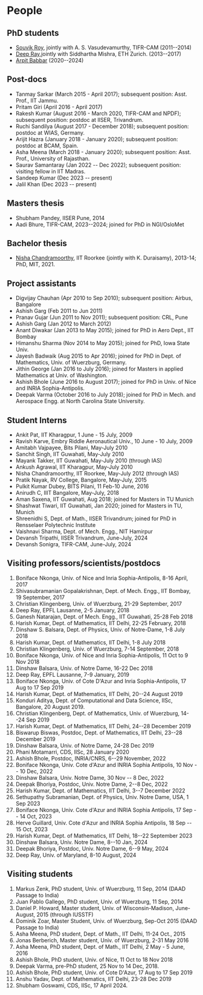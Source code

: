 # People

## PhD students

* [Souvik Roy](https://roysouvik2.github.io), jointly with A. S. Vasudevamurthy, TIFR-CAM (2011--2014)
* [Deep Ray](https://deepray.github.io),jointly with Siddhartha Mishra, ETH Zurich. (2013--2017)
* [Arpit Babbar](https://babbar.dev) (2020--2024)

## Post-docs

* Tanmay Sarkar (March 2015 - April 2017); subsequent position: Asst. Prof., IIT Jammu.
* Pritam Giri (April 2016 - April 2017)
* Rakesh Kumar (August 2016 - March 2020, TIFR-CAM and NPDF); subsequent position: postdoc at IISER, Trivandrum.
* Ruchi Sandilya (August 2017 - December 2018); subsequent position: postdoc at WIAS, Germany.
* Arijit Hazra (January 2018 - January 2020); subsequent position: postdoc at BCAM, Spain.
* Asha Meena (March 2018 - January 2020); subsequent position: Asst. Prof.,  University of Rajasthan.
* Saurav Samantaray (Jan 2022 -- Dec 2022); subsequent position: visiting fellow in IIT Madras.
* Sandeep Kumar (Dec 2023 -- present)
* Jalil Khan (Dec 2023 -- present)

## Masters thesis

* Shubham Pandey, IISER Pune, 2014
* Aadi Bhure, TIFR-CAM, 2023--2024; joined for PhD in NGI/OsloMet

## Bachelor thesis

* [Nisha Chandramoorthy](https://cse.gatech.edu/people/nisha-chandramoorthy), IIT Roorkee (jointly with K. Duraisamy), 2013-14; PhD, MIT, 2021.

## Project assistants

* Digvijay Chauhan (Apr 2010 to Sep 2010); subsequent position: Airbus, Bangalore
* Ashish Garg (Feb 2011 to Jun 2011)
* Pranav Gujar (Jun 2011 to Nov 2011); subsequent position: CRL, Pune
* Ashish Garg (Jan 2012 to March 2012)
* Anant Diwakar (Jan 2013 to May 2015); joined for PhD in Aero Dept., IIT Bombay
* Himanshu Sharma (Nov 2014 to May 2015); joined for PhD, Iowa State Univ.
* Jayesh Badwaik (Aug 2015 to Apr 2016); joined for PhD in Dept. of Mathematics, Univ. of Wuerzburg, Germany.
* Jithin George (Jan 2016 to July 2016); joined for Masters in applied Mathematics at Univ. of Washington.
* Ashish Bhole (June 2016 to August 2017); joined for PhD in Univ. of Nice and INRIA Sophia-Antipolis.
* Deepak Varma (October 2016 to July 2018); joined for PhD in Mech. and Aerospace Engg. at North Carolina State University.

## Student Interns

* Ankit Pat, IIT Kharagpur, 1 June - 15 July, 2009
* Ravish Karve, Embry Riddle Aeronautical Univ., 10 June - 10 July, 2009
* Amitabh Vajpayee, Bits Pilani, May-July 2010
* Sanchit Singh, IIT Guwahati, May-July 2010
* Mayank Takker, IIT Guwahati, May-July 2010 (through IAS)
* Ankush Agrawal, IIT Kharagpur, May-July 2010
* Nisha Chandramoorthy, IIT Roorkee, May-July 2012 (through IAS)
* Pratik Nayak, RV College, Bangalore, May-July, 2015
* Pulkit Kumar Dubey, BITS Pilani, 11 Feb-10 June, 2016
* Anirudh C, IIIT Bangalore, May-July, 2018
* Aman Saxena, IIT Guwahati, Aug 2018; joined for Masters in TU Munich
* Shashwat Tiwari, IIT Guwahati, Jan 2020; joined for Masters in TU, Munich
* Shreenidhi S, Dept. of Math., IISER Trivandrum; joined for PhD in Rensselaer Polytechnic Institute
* Vaishnavi Sharma, Dept. of Mech. Engg., NIT Hamirpur
* Devansh Tripathi, IISER Trivandrum, June-July, 2024
* Devansh Sonigra, TIFR-CAM, June-July, 2024

## Visiting professors/scientists/postdocs

1. Boniface Nkonga, Univ. of Nice and Inria Sophia-Antipolis, 8-16 April, 2017
1. Shivasubramanian Gopalakrishnan, Dept. of Mech. Engg., IIT Bombay, 19 September, 2017
1. Christian Klingenberg, Univ. of Wuerzburg, 21-29 September, 2017
1. Deep Ray, EPFL Lausanne, 2-5 January, 2018
1. Ganesh Natarajan, Dept. of Mech. Engg., IIT Guwahati, 25-28 Feb 2018
1. Harish Kumar, Dept. of Mathematics, IIT Delhi, 22-25 February, 2018
1. Dinshaw S. Balsara, Dept. of Physics, Univ. of Notre-Dame, 1-8 July 2018
1. Harish Kumar, Dept. of Mathematics, IIT Delhi, 1-8 July 2018
1. Christian Klingenberg, Univ. of Wuerzburg, 7-14 September, 2018
1. Boniface Nkonga, Univ. of Nice and Inria Sophia-Antipolis, 11 Oct to 9 Nov 2018
1. Dinshaw Balsara, Univ. of Notre Dame, 16-22 Dec 2018
1. Deep Ray, EPFL Lausanne, 7-9 January, 2019
1. Boniface Nkonga, Univ. of Cote D'Azur and Inria Sophia-Antipolis, 17 Aug to 17 Sep 2019
1. Harish Kumar, Dept. of Mathematics, IIT Delhi, 20--24 August 2019
1. Konduri Aditya, Dept. of Computational and Data Science, IISc, Bangalore, 20 August 2019.
1. Christian Klingenberg, Dept. of Mathematics, Univ. of Wuerzburg, 14--24 Sep 2019
1. Harish Kumar, Dept. of Mathematics, IIT Delhi, 24--28 December 2019
1. Biswarup Biswas, Postdoc, Dept. of Mathematics, IIT Delhi, 23--28 December 2019
1. Dinshaw Balsara, Univ. of Notre Dame, 24-28 Dec 2019
1. Phani Motamarri, CDS, IISc, 28 January 2020
1. Ashish Bhole, Postdoc, INRIA/CNRS, 6--29 November, 2022
1. Boniface Nkonga, Univ. Cote d'Azur and INRIA Sophia Antipolis, 10 Nov -- 10 Dec, 2022
1. Dinshaw Balsara, Univ. Notre Dame, 30 Nov -- 8 Dec, 2022
1. Deepak Bhoriya, Postdoc, Univ. Notre Dame, 2--8 Dec, 2022
1. Harish Kumar, Dept. of Mathematics, IIT Delhi, 3--7 December 2022
1. Sethupathy Subramanian, Dept. of Physics, Univ. Notre Dame, USA, 1 Sep 2023
1. Boniface Nkonga, Univ. Cote d'Azur and INRIA Sophia Antipolis, 17 Sep -- 14 Oct, 2023
1. Herve Guillard, Univ. Cote d'Azur and INRIA Sophia Antipolis, 18 Sep -- 15 Oct, 2023
1. Harish Kumar, Dept. of Mathematics, IIT Delhi, 18--22 September 2023
1. Dinshaw Balsara, Univ. Notre Dame, 8--10 Jan, 2024
1. Deepak Bhoriya, Postdoc, Univ. Notre Dame, 6--9 May, 2024
1. Deep Ray, Univ. of Maryland, 8-10 August, 2024


## Visiting students

1. Markus Zenk, PhD student, Univ. of Wuerzburg, 11 Sep, 2014 (DAAD Passage to India)
1. Juan Pablo Gallego, PhD student, Univ. of Wuerzburg, 11 Sep, 2014
1. Daniel P. Howard, Master student, Univ. of Wisconsin-Madison, June-August, 2015 (through IUSSTF)
1. Dominik Zoar, Master Student, Univ. of Wuerzburg, Sep-Oct 2015 (DAAD Passage to India)
1. Asha Meena, PhD student, Dept. of Math., IIT Delhi, 11-24 Oct., 2015
1. Jonas Berberich, Master student, Univ. of Wuerzburg, 2-31 May 2016
1. Asha Meena, PhD student, Dept. of Math., IIT Delhi, 2 May - 5 June, 2016
1. Ashish Bhole, PhD student, Univ. of Nice, 11 Oct to 18 Nov 2018
1. Deepak Varma, pre-PhD student, 25 Nov to 14 Dec, 2018.
1. Ashish Bhole, PhD student, Univ. of Cote D'Azur, 17 Aug to 17 Sep 2019
1. Anshu Yadav, Dept. of Mathematics, IIT Delhi, 23-28 Dec 2019
1. Shubham Goswami, CDS, IISc, 17 April 2024.

